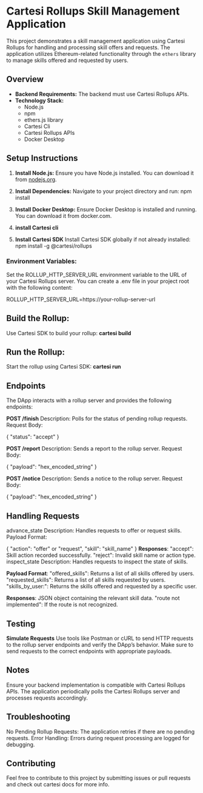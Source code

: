 # Cartesi Rollups Skill Management Application

This project demonstrates a skill management application using Cartesi Rollups for handling and processing skill offers and requests. The application utilizes Ethereum-related functionality through the `ethers` library to manage skills offered and requested by users.

## Overview

- **Backend Requirements:** The backend must use Cartesi Rollups APIs.
- **Technology Stack:**
  - Node.js
  - npm
  - ethers.js library
  - Cartesi Cli
  - Cartesi Rollups APIs
  - Docker Desktop

## Setup Instructions

1. **Install Node.js:**
   Ensure you have Node.js installed. You can download it from [nodejs.org](https://nodejs.org/).

2. **Install Dependencies:**
   Navigate to your project directory and run:
   npm install

3. **Install Docker Desktop:**
    Ensure Docker Desktop is installed and running. You can download it from docker.com.

4. **install Cartesi cli**

5. **Install Cartesi SDK**
    Install Cartesi SDK globally if not already installed:
    npm install -g @cartesi/rollups

 ### Environment Variables:
Set the ROLLUP_HTTP_SERVER_URL environment variable to the URL of your Cartesi Rollups server. You can create a .env file in your project root with the following content:

ROLLUP_HTTP_SERVER_URL=https://your-rollup-server-url

## Build the Rollup:
Use Cartesi SDK to build your rollup:
**cartesi build**

## Run the Rollup:
Start the rollup using Cartesi SDK:
**cartesi run** 

## Endpoints
The DApp interacts with a rollup server and provides the following endpoints:

**POST /finish**
Description: Polls for the status of pending rollup requests.
Request Body:

{
  "status": "accept"
}

**POST /report**
Description: Sends a report to the rollup server.
Request Body:


{
  "payload": "hex_encoded_string"
}

**POST /notice**
Description: Sends a notice to the rollup server.
Request Body:

{
  "payload": "hex_encoded_string"
}

## Handling Requests
advance_state
Description: Handles requests to offer or request skills.
Payload Format:

{
  "action": "offer" or "request",
  "skill": "skill_name"
}
**Responses**:
"accept": Skill action recorded successfully.
"reject": Invalid skill name or action type.
inspect_state
Description: Handles requests to inspect the state of skills.

**Payload Format**:
"offered_skills": Returns a list of all skills offered by users.
"requested_skills": Returns a list of all skills requested by users.
"skills_by_user:<user>": Returns the skills offered and requested by a specific user.

**Responses**:
JSON object containing the relevant skill data.
"route not implemented": If the route is not recognized.
## Testing
**Simulate Requests**
Use tools like Postman or cURL to send HTTP requests to the rollup server endpoints and verify the DApp’s behavior. Make sure to send requests to the correct endpoints with appropriate payloads.

## Notes
Ensure your backend implementation is compatible with Cartesi Rollups APIs.
The application periodically polls the Cartesi Rollups server and processes requests accordingly.

## Troubleshooting
No Pending Rollup Requests: The application retries if there are no pending requests.
Error Handling: Errors during request processing are logged for debugging.
## Contributing
Feel free to contribute to this project by submitting issues or pull requests and check out cartesi docs for more info.
